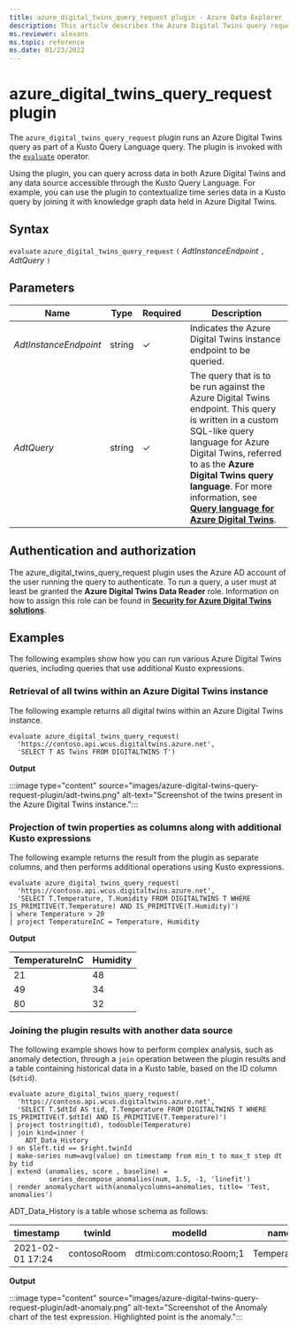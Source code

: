 ```yaml
---
title: azure_digital_twins_query_request plugin - Azure Data Explorer
description: This article describes the Azure Digital Twins query request plugin in Azure Data Explorer.
ms.reviewer: alexans
ms.topic: reference
ms.date: 01/23/2022
---
```

# azure_digital_twins_query_request plugin

The `azure_digital_twins_query_request` plugin runs an Azure Digital Twins query as part of a Kusto Query Language query. The plugin is invoked with the [`evaluate`](evaluateoperator.md) operator.

Using the plugin, you can query across data in both Azure Digital Twins and any data source accessible through the Kusto Query Language. For example, you can use the plugin to contextualize time series data in a Kusto query by joining it with knowledge graph data held in Azure Digital Twins.

## Syntax

`evaluate` `azure_digital_twins_query_request` `(` *AdtInstanceEndpoint* `,` *AdtQuery* `)`

## Parameters

| Name | Type | Required | Description |
|--|--|--|--|
| *AdtInstanceEndpoint* | string | &check; | Indicates the Azure Digital Twins instance endpoint to be queried. |
| *AdtQuery* | string | &check; | The query that is to be run against the Azure Digital Twins endpoint. This query is written in a custom SQL-like query language for Azure Digital Twins, referred to as the **Azure Digital Twins query language**. For more information, see [**Query language for Azure Digital Twins**](/azure/digital-twins/concepts-query-language).|

## Authentication and authorization

The azure_digital_twins_query_request plugin uses the Azure AD account of the user running the query to authenticate. To run a query, a user must at least be granted the **Azure Digital Twins Data Reader** role. Information on how to assign this role can be found in [**Security for Azure Digital Twins solutions**](/azure/digital-twins/concepts-security#authorization-azure-roles-for-azure-digital-twins).

## Examples

The following examples show how you can run various Azure Digital Twins queries, including queries that use additional Kusto expressions.

### Retrieval of all twins within an Azure Digital Twins instance

The following example returns all digital twins within an Azure Digital Twins instance.

```kusto
evaluate azure_digital_twins_query_request(
  'https://contoso.api.wcus.digitaltwins.azure.net',
  'SELECT T AS Twins FROM DIGITALTWINS T')
```

**Output**

:::image type="content" source="images/azure-digital-twins-query-request-plugin/adt-twins.png" alt-text="Screenshot of the twins present in the Azure Digital Twins instance.":::

### Projection of twin properties as columns along with additional Kusto expressions

The following example returns the result from the plugin as separate columns, and then performs additional operations using Kusto expressions.

```kusto
evaluate azure_digital_twins_query_request(
  'https://contoso.api.wcus.digitaltwins.azure.net',
  'SELECT T.Temperature, T.Humidity FROM DIGITALTWINS T WHERE IS_PRIMITIVE(T.Temperature) AND IS_PRIMITIVE(T.Humidity)')
| where Temperature > 20
| project TemperatureInC = Temperature, Humidity
```

**Output**

|TemperatureInC|Humidity|
|---|---|
|21|48|
|49|34|
|80|32|

### Joining the plugin results with another data source

The following example shows how to perform complex analysis, such as anomaly detection, through a `join` operation between the plugin results and a table containing historical data in a Kusto table, based on the ID column (`$dtid`).

```kusto
evaluate azure_digital_twins_query_request(
  'https://contoso.api.wcus.digitaltwins.azure.net',
  'SELECT T.$dtId AS tid, T.Temperature FROM DIGITALTWINS T WHERE IS_PRIMITIVE(T.$dtId) AND IS_PRIMITIVE(T.Temperature)')
| project tostring(tid), todouble(Temperature)
| join kind=inner (
    ADT_Data_History
) on $left.tid == $right.twinId
| make-series num=avg(value) on timestamp from min_t to max_t step dt by tid
| extend (anomalies, score , baseline) = 
          series_decompose_anomalies(num, 1.5, -1, 'linefit')
| render anomalychart with(anomalycolumns=anomalies, title= 'Test, anomalies')
```

ADT_Data_History is a table whose schema as follows:

|timestamp|twinId|modelId|name|value|relationshipTarget|relationshipId|
|---|---|---|---|---|---|---|
|2021-02-01 17:24|contosoRoom|dtmi:com:contoso:Room;1|Temperature|24|...|..|

**Output**

:::image type="content" source="images/azure-digital-twins-query-request-plugin/adt-anomaly.png" alt-text="Screenshot of the Anomaly chart of the test expression. Highlighted point is the anomaly.":::
